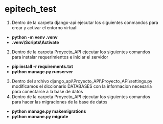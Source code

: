 # epitech_test
1. Dentro de la carpeta django-api ejecutar los siguientes conmandos para crear y activar el entorno virtual  
 - **python -m venv .venv**
 - **.venv\Scripts\Activate**
 2. Dentro de la carpeta Proyecto_API ejecutar los siguientes comandos para instalar requerimientos e iniciar el servidor
 - **pip install -r requirements.txt**
 - **python manage.py runserver**
 3. Dentro del archivo django_api\Proyecto_API\Proyecto_API\settings.py modificamos el diccionario DATABASES con la informacion necesaria para conectarse a la base de datos
 4. Dentro de la carpeta Proyecto_API ejecutar los siguientes comandos para hacer las migraciones de la base de datos
 - **python manage.py makemigrations**
 - **python manane.py migrate**
  
